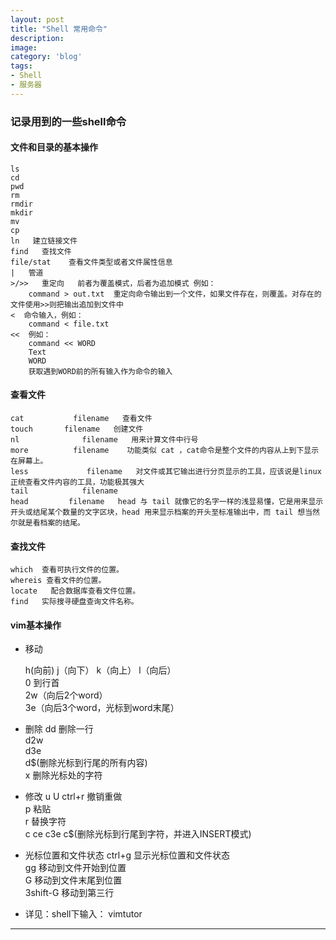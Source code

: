 ```yaml
---
layout: post
title: "Shell 常用命令"
description: 
image: 
category: 'blog'
tags:
- Shell
- 服务器
---
```


### 记录用到的一些shell命令

#### 文件和目录的基本操作
    ls
    cd
    pwd
    rm
    rmdir
    mkdir
    mv
    cp
    ln   建立链接文件
    find   查找文件
    file/stat    查看文件类型或者文件属性信息
    |   管道
    >/>>   重定向   前者为覆盖模式，后者为追加模式 例如：
        command > out.txt  重定向命令输出到一个文件，如果文件存在，则覆盖。对存在的文件使用>>则把输出追加到文件中
    <  命令输入，例如：
        command < file.txt
    <<  例如：
        command << WORD
        Text
        WORD
        获取遇到WORD前的所有输入作为命令的输入

#### 查看文件
    cat           filename   查看文件
    touch       filename   创建文件
    nl              filename   用来计算文件中行号
    more          filename    功能类似 cat ，cat命令是整个文件的内容从上到下显示在屏幕上。
    less             filename   对文件或其它输出进行分页显示的工具，应该说是linux正统查看文件内容的工具，功能极其强大
    tail            filename
    head         filename   head 与 tail 就像它的名字一样的浅显易懂，它是用来显示开头或结尾某个数量的文字区块，head 用来显示档案的开头至标准输出中，而 tail 想当然尔就是看档案的结尾。 

#### 查找文件
    which  查看可执行文件的位置。
    whereis 查看文件的位置。 
    locate   配合数据库查看文件位置。
    find   实际搜寻硬盘查询文件名称。

#### vim基本操作
- 移动

    h(向前) j（向下） k（向上） l（向后）  
    0 到行首  
    2w（向后2个word）  
    3e（向后3个word，光标到word末尾）
- 删除
    dd 删除一行  
    d2w   
    d3e   
    d$(删除光标到行尾的所有内容)  
    x 删除光标处的字符
- 修改
    u U ctrl+r 撤销重做  
    p 粘贴  
    r 替换字符  
    c ce c3e c$(删除光标到行尾到字符，并进入INSERT模式)
- 光标位置和文件状态
    ctrl+g 显示光标位置和文件状态  
    gg 移动到文件开始到位置  
    G 移动到文件末尾到位置  
    3shift-G 移动到第三行  

- 详见：shell下输入： vimtutor

-----
